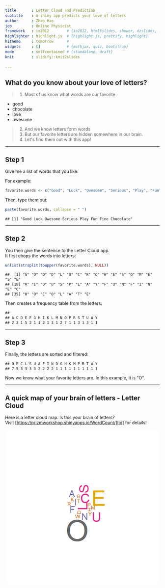 ```yaml
---
title       : Letter Cloud and Prediction
subtitle    : A shiny app predicts your love of letters
author      : Zhao Hao
job         : Online Physicist
framework   : io2012        # {io2012, html5slides, shower, dzslides, ...}
highlighter : highlight.js  # {highlight.js, prettify, highlight}
hitheme     : tomorrow      # 
widgets     : []            # {mathjax, quiz, bootstrap}
mode        : selfcontained # {standalone, draft}
knit        : slidify::knit2slides

---
```


## What do you know about your love of letters?

>1. Most of us know what words are our favorite
  + good
  + chocolate
  + love
  + owesome
>2. And we know letters form words
>3. But our favorite letters are hidden somewhere in our brain.
>4. Let's find them out with this app!

--- 

## Step 1

Give me a list of words that you like:

For example:

```r
favorite.words <- c("Good", "Luck", "Owesome", "Serious", "Play", "Fun", "Fine", "Chocolate")
```
Then, type them out:

```r
paste(favorite.words, collapse = " ")
```

```
## [1] "Good Luck Owesome Serious Play Fun Fine Chocolate"
```

---

## Step 2

You then give the sentence to the Letter Cloud app.  
It first chops the words into letters:

```r
unlist(strsplit(toupper(favorite.words), NULL))
```

```
##  [1] "G" "O" "O" "D" "L" "U" "C" "K" "O" "W" "E" "S" "O" "M" "E" "S" "E"
## [18] "R" "I" "O" "U" "S" "P" "L" "A" "Y" "F" "U" "N" "F" "I" "N" "E" "C"
## [35] "H" "O" "C" "O" "L" "A" "T" "E"
```
Then creates a frequency table from the letters:

```
## 
## A C D E F G H I K L M N O P R S T U W Y 
## 2 3 1 5 2 1 1 2 1 3 1 2 7 1 1 3 1 3 1 1
```

---

## Step 3

Finally, the letters are sorted and filtered:

```
## O E C L S U A F I N D G H K M P R T W Y 
## 7 5 3 3 3 3 2 2 2 2 1 1 1 1 1 1 1 1 1 1
```
Now we know what your favorite letters are. In this example, it is "O". 

---
## A quick map of your brain of letters - Letter Cloud
Here is a letter cloud map. Is this your brain of letters?  
Visit [https://prizmworkshop.shinyapps.io/WordCount/][id] for details!  

![plot of chunk unnamed-chunk-6](assets/fig/unnamed-chunk-6-1.png) 

[id]: https://prizmworkshop.shinyapps.io/WordCount/ 
